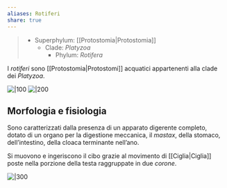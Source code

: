 ```yaml
---
aliases: Rotiferi
share: true
---
```

> - Superphylum: [[Protostomia|Protostomia]]
> 	- Clade: *Platyzoa*
> 		- Phylum: *Rotifera*

I *rotiferi* sono [[Protostomia|Protostomi]] acquatici appartenenti alla clade dei *Platyzoa*.

![|100](e7f9c4ed75267776ee5dfdfddae3fe7f_MD5%201.png)
![|200](8560e29e5310ad80f31932d3d3f78142_MD5%201.jpg)

## Morfologia e fisiologia
Sono caratterizzati dalla presenza di un apparato digerente completo, dotato di un organo per la digestione meccanica, il *mastax*, della stomaco, dell’intestino, della cloaca terminante nell’ano.

Si muovono e ingeriscono il cibo grazie al movimento di [[Ciglia|Ciglia]] poste nella porzione della testa raggruppate in due *corone*.

![|300](50d59c082a17e810dcd9cf915e2b3398_MD5%201.png)